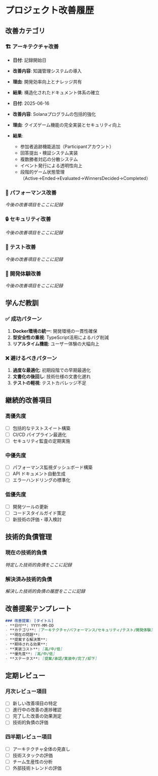 # プロジェクト改善履歴

## 改善カテゴリ

### 🏗️ アーキテクチャ改善
- **日付**: 記録開始日
- **改善内容**: 知識管理システムの導入
- **理由**: 開発効率向上とナレッジ共有
- **結果**: 構造化されたドキュメント体系の確立

- **日付**: 2025-06-16
- **改善内容**: Solanaプログラムの包括的強化
- **理由**: クイズゲーム機能の完全実装とセキュリティ向上
- **結果**: 
  - 参加者追跡機能追加（Participantアカウント）
  - 回答提出・検証システム実装
  - 複数勝者対応の分散システム
  - イベント発行による透明性向上
  - 段階的ゲーム状態管理（Active→Ended→Evaluated→WinnersDecided→Completed）

### 🚀 パフォーマンス改善
*今後の改善項目をここに記録*

### 🔒 セキュリティ改善
*今後の改善項目をここに記録*

### 🧪 テスト改善
*今後の改善項目をここに記録*

### 🔧 開発体験改善
*今後の改善項目をここに記録*

## 学んだ教訓

### ✅ 成功パターン
1. **Docker環境の統一**: 開発環境の一貫性確保
2. **型安全性の重視**: TypeScript活用によるバグ削減
3. **リアルタイム機能**: ユーザー体験の大幅向上

### ❌ 避けるべきパターン
1. **過度な最適化**: 初期段階での早期最適化
2. **文書化の後回し**: 技術仕様の文書化遅れ
3. **テストの軽視**: テストカバレッジ不足

## 継続的改善項目

### 高優先度
- [ ] 包括的なテストスイート構築
- [ ] CI/CD パイプライン最適化
- [ ] セキュリティ監査の定期実施

### 中優先度
- [ ] パフォーマンス監視ダッシュボード構築
- [ ] API ドキュメント自動生成
- [ ] エラーハンドリングの標準化

### 低優先度
- [ ] 開発ツールの更新
- [ ] コードスタイルガイド策定
- [ ] 新技術の評価・導入検討

## 技術的負債管理

### 現在の技術的負債
*特定した技術的負債をここに記録*

### 解決済み技術的負債
*解決した技術的負債の履歴をここに記録*

## 改善提案テンプレート

```markdown
### 改善提案: [タイトル]
- **日付**: YYYY-MM-DD
- **カテゴリ**: [アーキテクチャ/パフォーマンス/セキュリティ/テスト/開発体験]
- **現在の問題**: 
- **提案する解決策**: 
- **期待される効果**: 
- **実装コスト**: [高/中/低]
- **優先度**: [高/中/低]
- **ステータス**: [提案/承認/実装中/完了/却下]
```

## 定期レビュー

### 月次レビュー項目
- [ ] 新しい改善項目の特定
- [ ] 進行中の改善の進捗確認
- [ ] 完了した改善の効果測定
- [ ] 技術的負債の評価

### 四半期レビュー項目
- [ ] アーキテクチャ全体の見直し
- [ ] 技術スタックの評価
- [ ] チーム生産性の分析
- [ ] 外部技術トレンドの評価